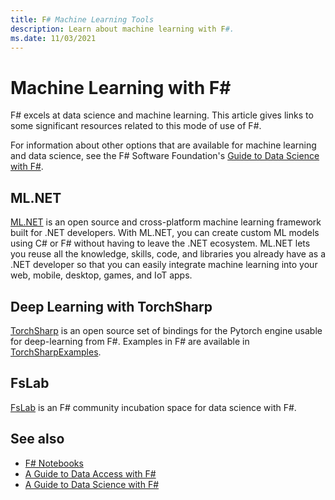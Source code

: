 ```yaml
---
title: F# Machine Learning Tools
description: Learn about machine learning with F#.
ms.date: 11/03/2021
---
```

# Machine Learning with F\#

F# excels at data science and machine learning. This article gives links to some significant resources related to this mode of use of F#.

For information about other options that are available for machine learning and data science, see the F# Software Foundation's [Guide to Data Science with F#](https://fsharp.org/guides/data-science/).

## ML.NET

[ML.NET](https://dotnet.microsoft.com/apps/machinelearning-ai/ml-dotnet) is an open source and cross-platform machine learning framework built for .NET developers. With ML.NET, you can create custom ML models using C# or F# without having to leave the .NET ecosystem. ML.NET lets you reuse all the knowledge, skills, code, and libraries you already have as a .NET developer so that you can easily integrate machine learning into your web, mobile, desktop, games, and IoT apps.

## Deep Learning with TorchSharp

[TorchSharp](https://github.com/dotnet/TorchSharp/) is an open source set of bindings for the Pytorch engine usable for deep-learning from F#. Examples in F# are available in [TorchSharpExamples](https://github.com/dotnet/TorchSharpExamples).

## FsLab

[FsLab](https://fslab.org/) is an F# community incubation space for data science with F#.

## See also

- [F# Notebooks](../tools/notebooks.md)
- [A Guide to Data Access with F#](https://fsharp.org/guides/data-access/)
- [A Guide to Data Science with F#](https://fsharp.org/guides/data-science/)
